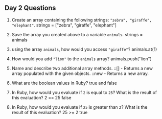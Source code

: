 ## Day 2 Questions

1. Create an array containing the following strings: `"zebra", "giraffe", "elephant"`.
strings = ["zebra", "giraffe", "elephant"]

1. Save the array you created above to a variable `animals`.
strings = animals

1. using the array `animals`, how would you access `"giraffe"`?
animals.at(1)

1. How would you add `"lion"` to the `animals` array?
animals.push("lion")

1. Name and describe two additional array methods.
::[] - Returns a new array populated with the given objects.
::new - Returns a new array.

1. What are the boolean values in Ruby?
true and false

1. In Ruby, how would you evaluate if `2` is equal to `25`? What is the result of this evaluation?
2 == 25
false

1. In Ruby, how would you evaluate if `25` is greater than `2`? What is the result of this evaluation?
25 >= 2
true
